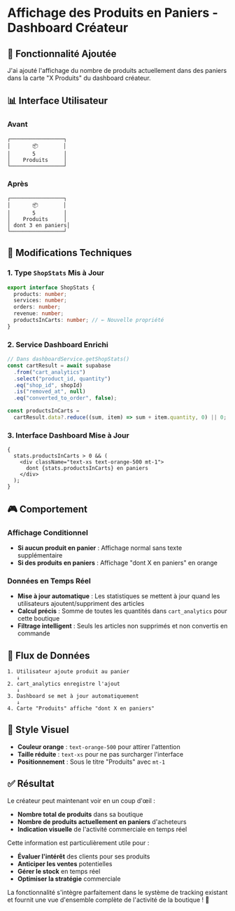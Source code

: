 # Affichage des Produits en Paniers - Dashboard Créateur

## 🎯 Fonctionnalité Ajoutée

J'ai ajouté l'affichage du nombre de produits actuellement dans des paniers dans la carte "X Produits" du dashboard créateur.

## 📊 Interface Utilisateur

### Avant

```
┌─────────────────┐
│       📦        │
│       5         │
│    Produits     │
└─────────────────┘
```

### Après

```
┌─────────────────┐
│       📦        │
│       5         │
│    Produits     │
│ dont 3 en paniers│
└─────────────────┘
```

## 🔧 Modifications Techniques

### 1. Type `ShopStats` Mis à Jour

```typescript
export interface ShopStats {
  products: number;
  services: number;
  orders: number;
  revenue: number;
  productsInCarts: number; // ← Nouvelle propriété
}
```

### 2. Service Dashboard Enrichi

```typescript
// Dans dashboardService.getShopStats()
const cartResult = await supabase
  .from("cart_analytics")
  .select("product_id, quantity")
  .eq("shop_id", shopId)
  .is("removed_at", null)
  .eq("converted_to_order", false);

const productsInCarts =
  cartResult.data?.reduce((sum, item) => sum + item.quantity, 0) || 0;
```

### 3. Interface Dashboard Mise à Jour

```tsx
{
  stats.productsInCarts > 0 && (
    <div className="text-xs text-orange-500 mt-1">
      dont {stats.productsInCarts} en paniers
    </div>
  );
}
```

## 🎮 Comportement

### Affichage Conditionnel

- **Si aucun produit en panier** : Affichage normal sans texte supplémentaire
- **Si des produits en paniers** : Affichage "dont X en paniers" en orange

### Données en Temps Réel

- **Mise à jour automatique** : Les statistiques se mettent à jour quand les utilisateurs ajoutent/suppriment des articles
- **Calcul précis** : Somme de toutes les quantités dans `cart_analytics` pour cette boutique
- **Filtrage intelligent** : Seuls les articles non supprimés et non convertis en commande

## 🔄 Flux de Données

```
1. Utilisateur ajoute produit au panier
   ↓
2. cart_analytics enregistre l'ajout
   ↓
3. Dashboard se met à jour automatiquement
   ↓
4. Carte "Produits" affiche "dont X en paniers"
```

## 🎨 Style Visuel

- **Couleur orange** : `text-orange-500` pour attirer l'attention
- **Taille réduite** : `text-xs` pour ne pas surcharger l'interface
- **Positionnement** : Sous le titre "Produits" avec `mt-1`

## ✅ Résultat

Le créateur peut maintenant voir en un coup d'œil :

- **Nombre total de produits** dans sa boutique
- **Nombre de produits actuellement en paniers** d'acheteurs
- **Indication visuelle** de l'activité commerciale en temps réel

Cette information est particulièrement utile pour :

- **Évaluer l'intérêt** des clients pour ses produits
- **Anticiper les ventes** potentielles
- **Gérer le stock** en temps réel
- **Optimiser la stratégie** commerciale

La fonctionnalité s'intègre parfaitement dans le système de tracking existant et fournit une vue d'ensemble complète de l'activité de la boutique ! 🚀
